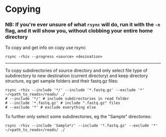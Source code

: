 # Copying

### NB: If you're ever unsure of what `rsync` will do, run it with the `-n` flag, and it will show you, without clobbing your entire home directory ###

To copy and get info on copy use rsync

    rsync -rhiv --progress <source> <desination>

---

To copy subdirectories of source directory and only select file type of subdirectory to new destination (current directory) and keep directory structure, eg get sample folders and their fastq.gz files:

    rsync -rhiv --include '*/' --include '*.fastq.gz' --exclude '*' ~/<path_to_reads>/reads/ ./
    # --include '*/' # include subdirectories in read folder
    # --include '*.fastq.gz' # include ".fastq.gz" files
    # --exclude '*' # exclude everything else

To further only select some subdirectories, eg the "Sample" directories:

    rsync -rhiv --include 'Sample*/' --include '*.fastq.gz' --exclude '*' ~/<path_to_reads>/reads/ ./
